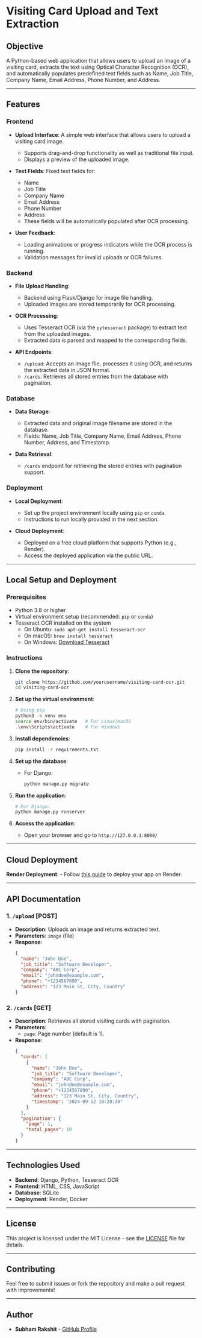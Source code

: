 # Visiting Card Upload and Text Extraction

## Objective

A Python-based web application that allows users to upload an image of a visiting card, extracts the text using Optical Character Recognition (OCR), and automatically populates predefined text fields such as Name, Job Title, Company Name, Email Address, Phone Number, and Address.

---

## Features

### Frontend
- **Upload Interface**: A simple web interface that allows users to upload a visiting card image.
  - Supports drag-and-drop functionality as well as traditional file input.
  - Displays a preview of the uploaded image.
  
- **Text Fields**: Fixed text fields for:
  - Name
  - Job Title
  - Company Name
  - Email Address
  - Phone Number
  - Address
  - These fields will be automatically populated after OCR processing.

- **User Feedback**:
  - Loading animations or progress indicators while the OCR process is running.
  - Validation messages for invalid uploads or OCR failures.

### Backend
- **File Upload Handling**: 
  - Backend using Flask/Django for image file handling.
  - Uploaded images are stored temporarily for OCR processing.
  
- **OCR Processing**: 
  - Uses Tesseract OCR (via the `pytesseract` package) to extract text from the uploaded images.
  - Extracted data is parsed and mapped to the corresponding fields.
  
- **API Endpoints**:
  - `/upload`: Accepts an image file, processes it using OCR, and returns the extracted data in JSON format.
  - `/cards`: Retrieves all stored entries from the database with pagination.

### Database
- **Data Storage**:
  - Extracted data and original image filename are stored in the database.
  - Fields: Name, Job Title, Company Name, Email Address, Phone Number, Address, and Timestamp.
  
- **Data Retrieval**: 
  - `/cards` endpoint for retrieving the stored entries with pagination support.

### Deployment
- **Local Deployment**:
  - Set up the project environment locally using `pip` or `conda`.
  - Instructions to run locally provided in the next section.
  
- **Cloud Deployment**: 
  - Deployed on a free cloud platform that supports Python (e.g., Render).
  - Access the deployed application via the public URL.

---

## Local Setup and Deployment

### Prerequisites
- Python 3.8 or higher
- Virtual environment setup (recommended: `pip` or `conda`)
- Tesseract OCR installed on the system
  - On Ubuntu: `sudo apt-get install tesseract-ocr`
  - On macOS: `brew install tesseract`
  - On Windows: [Download Tesseract](https://github.com/tesseract-ocr/tesseract/wiki)

### Instructions

1. **Clone the repository**:
    ```bash
    git clone https://github.com/yourusername/visiting-card-ocr.git
    cd visiting-card-ocr
    ```

2. **Set up the virtual environment**:
    ```bash
    # Using pip
    python3 -m venv env
    source env/bin/activate   # For Linux/macOS
    .\env\Scripts\activate    # For Windows
    ```

3. **Install dependencies**:
    ```bash
    pip install -r requirements.txt
    ```

4. **Set up the database**:
    - For Django:
      ```bash
      python manage.py migrate
      ```

5. **Run the application**:
    ```bash
    # For Django:
    python manage.py runserver
    ```

6. **Access the application**:
    - Open your browser and go to `http://127.0.0.1:8000/` 

---

## Cloud Deployment
**Render Deployment**:
    - Follow [this guide](https://docs.render.com/deploys) to deploy your app on Render.

---

## API Documentation

### 1. `/upload` [POST]
- **Description**: Uploads an image and returns extracted text.
- **Parameters**: `image` (file)
- **Response**:
    ```json
    {
      "name": "John Doe",
      "job_title": "Software Developer",
      "company": "ABC Corp",
      "email": "johndoe@example.com",
      "phone": "+1234567890",
      "address": "123 Main St, City, Country"
    }
    ```

### 2. `/cards` [GET]
- **Description**: Retrieves all stored visiting cards with pagination.
- **Parameters**:
    - `page`: Page number (default is 1).
- **Response**:
    ```json
    {
      "cards": [
        {
          "name": "John Doe",
          "job_title": "Software Developer",
          "company": "ABC Corp",
          "email": "johndoe@example.com",
          "phone": "+1234567890",
          "address": "123 Main St, City, Country",
          "timestamp": "2024-09-12 10:20:30"
        }
      ],
      "pagination": {
        "page": 1,
        "total_pages": 10
      }
    }
    ```

---

## Technologies Used

- **Backend**: Django, Python, Tesseract OCR
- **Frontend**: HTML, CSS, JavaScript
- **Database**: SQLite
- **Deployment**: Render, Docker

---

## License

This project is licensed under the MIT License - see the [LICENSE](LICENSE) file for details.

---

## Contributing

Feel free to submit issues or fork the repository and make a pull request with improvements!

---

## Author

- **Subham Rakshit** - [GitHub Profile](https://github.com/SubhamRakshit97)
